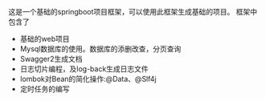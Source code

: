 这是一个基础的springboot项目框架，可以使用此框架生成基础的项目。
框架中包含了
* 基础的web项目 
* Mysql数据库的使用。数据库的添删改查，分页查询
* Swagger2生成文档
* 日志切片编程，及log-back生成日志文件
* lombok对Bean的简化操作:@Data、@Slf4j
* 定时任务的编写